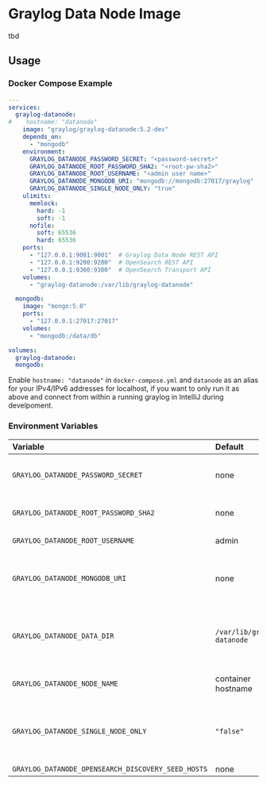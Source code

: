 Graylog Data Node Image
=======================

tbd

## Usage

### Docker Compose Example

```yaml
---
services:
  graylog-datanode:
#    hostname: "datanode"
    image: "graylog/graylog-datanode:5.2-dev"
    depends_on:
      - "mongodb"
    environment:
      GRAYLOG_DATANODE_PASSWORD_SECRET: "<password-secret>"
      GRAYLOG_DATANODE_ROOT_PASSWORD_SHA2: "<root-pw-sha2>"
      GRAYLOG_DATANODE_ROOT_USERNAME: "<admin user name>"
      GRAYLOG_DATANODE_MONGODB_URI: "mongodb://mongodb:27017/graylog"
      GRAYLOG_DATANODE_SINGLE_NODE_ONLY: "true"
    ulimits:
      memlock:
        hard: -1
        soft: -1
      nofile:
        soft: 65536
        hard: 65536
    ports:
      - "127.0.0.1:9001:9001"  # Graylog Data Node REST API
      - "127.0.0.1:9200:9200"  # OpenSearch REST API
      - "127.0.0.1:9300:9300"  # OpenSearch Transport API
    volumes:
      - "graylog-datanode:/var/lib/graylog-datanode"

  mongodb:
    image: "mongo:5.0"
    ports:
      - "127.0.0.1:27017:27017"
    volumes:
      - "mongodb:/data/db"

volumes:
  graylog-datanode:
  mongodb:

```

Enable `hostname: "datanode"` in `docker-compose.yml` and `datanode` as an alias for your IPv4/IPv6 addresses for localhost, if you want to only run it as above and connect from within a running graylog in IntelliJ during develpoment. 

### Environment Variables

| Variable | Default | Required | Description |
| :--- | :--- | :--- |:----------------------------------------------------------|
| `GRAYLOG_DATANODE_PASSWORD_SECRET` | none | yes | Password secret to seed secret storage. |
| `GRAYLOG_DATANODE_ROOT_PASSWORD_SHA2` | none | yes | Password hash for the root user. |
| `GRAYLOG_DATANODE_ROOT_USERNAME` | admin | yes |name of the root user. |
| `GRAYLOG_DATANODE_MONGODB_URI` | none | yes | URI to the MongoDB instance and database. |
| `GRAYLOG_DATANODE_DATA_DIR` | `/var/lib/graylog-datanode` | no | The data root directory. (e.g., OpenSearch data) |
| `GRAYLOG_DATANODE_NODE_NAME` | container hostname | no | The OpenSearch node name. |
| `GRAYLOG_DATANODE_SINGLE_NODE_ONLY` | `"false"` | no | Starts OpenSearch in single node mode when set to `true`. |
| `GRAYLOG_DATANODE_OPENSEARCH_DISCOVERY_SEED_HOSTS` | none | no | tbd |
